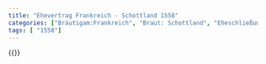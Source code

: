 ```yaml
---
title: "Ehevertrag Frankreich - Schottland 1558"
categories: ["Bräutigam:Frankreich", "Braut: Schottland", "Eheschließung vollzogen?:Ja", "verschiedenkonfessionelle Ehe?:Nein", "Dynastie Bräutigam:Valois", "Akteur Bräutigam:Valois", "Akteur Braut:Bourbon (Frankreich)", "Textbezug?:ja", "Ständisch?:ja", "Ratifikation?:ja", "Sonstiges?:ja", "Bräutigam:Frankreich", "Braut: Schottland"]
tags: [ "1558"]
---
```

<!--more-->
{{<v164>}}